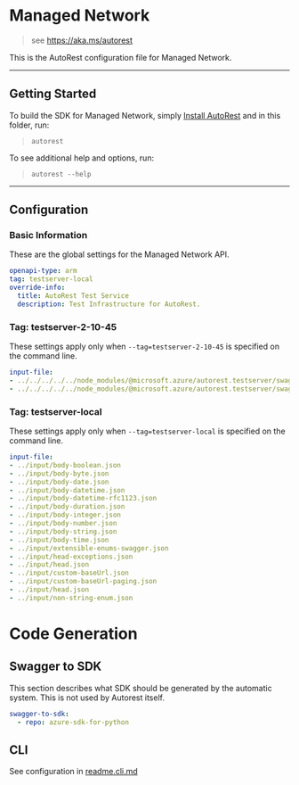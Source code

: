 # Managed Network
    
> see https://aka.ms/autorest

This is the AutoRest configuration file for Managed Network.



---
## Getting Started 
To build the SDK for Managed Network, simply [Install AutoRest](https://aka.ms/autorest/install) and in this folder, run:

> `autorest`

To see additional help and options, run:

> `autorest --help`
---

## Configuration



### Basic Information 
These are the global settings for the Managed Network API.

``` yaml
openapi-type: arm
tag: testserver-local
override-info:
  title: AutoRest Test Service
  description: Test Infrastructure for AutoRest.
```

### Tag: testserver-2-10-45

These settings apply only when `--tag=testserver-2-10-45` is specified on the command line.

``` yaml $(tag) == 'testserver-2-10-45'
input-file:
- ../../../../../node_modules/@microsoft.azure/autorest.testserver/swagger/body-array.json
- ../../../../../node_modules/@microsoft.azure/autorest.testserver/swagger/body-boolean.json
```

### Tag: testserver-local

These settings apply only when `--tag=testserver-local` is specified on the command line.

``` yaml $(tag) == 'testserver-local'
input-file:
- ../input/body-boolean.json
- ../input/body-byte.json
- ../input/body-date.json
- ../input/body-datetime.json
- ../input/body-datetime-rfc1123.json
- ../input/body-duration.json
- ../input/body-integer.json
- ../input/body-number.json
- ../input/body-string.json
- ../input/body-time.json
- ../input/extensible-enums-swagger.json
- ../input/head-exceptions.json
- ../input/head.json
- ../input/custom-baseUrl.json
- ../input/custom-baseUrl-paging.json
- ../input/head.json
- ../input/non-string-enum.json
```

# Code Generation


## Swagger to SDK

This section describes what SDK should be generated by the automatic system.
This is not used by Autorest itself.

``` yaml $(swagger-to-sdk)
swagger-to-sdk:
  - repo: azure-sdk-for-python
```


## CLI

See configuration in [readme.cli.md](./readme.cli.md)
